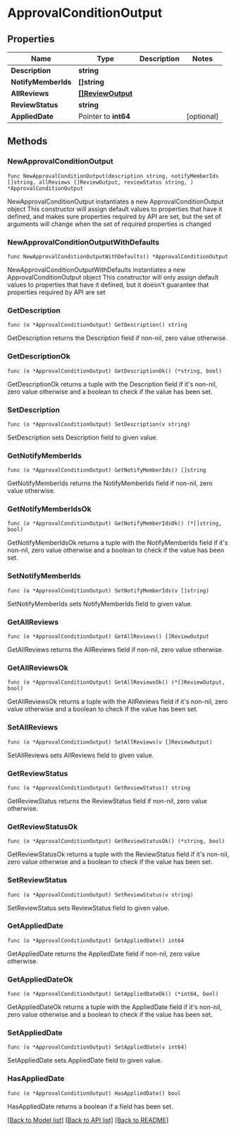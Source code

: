 # ApprovalConditionOutput

## Properties

Name | Type | Description | Notes
------------ | ------------- | ------------- | -------------
**Description** | **string** |  | 
**NotifyMemberIds** | **[]string** |  | 
**AllReviews** | [**[]ReviewOutput**](ReviewOutput.md) |  | 
**ReviewStatus** | **string** |  | 
**AppliedDate** | Pointer to **int64** |  | [optional] 

## Methods

### NewApprovalConditionOutput

`func NewApprovalConditionOutput(description string, notifyMemberIds []string, allReviews []ReviewOutput, reviewStatus string, ) *ApprovalConditionOutput`

NewApprovalConditionOutput instantiates a new ApprovalConditionOutput object
This constructor will assign default values to properties that have it defined,
and makes sure properties required by API are set, but the set of arguments
will change when the set of required properties is changed

### NewApprovalConditionOutputWithDefaults

`func NewApprovalConditionOutputWithDefaults() *ApprovalConditionOutput`

NewApprovalConditionOutputWithDefaults instantiates a new ApprovalConditionOutput object
This constructor will only assign default values to properties that have it defined,
but it doesn't guarantee that properties required by API are set

### GetDescription

`func (o *ApprovalConditionOutput) GetDescription() string`

GetDescription returns the Description field if non-nil, zero value otherwise.

### GetDescriptionOk

`func (o *ApprovalConditionOutput) GetDescriptionOk() (*string, bool)`

GetDescriptionOk returns a tuple with the Description field if it's non-nil, zero value otherwise
and a boolean to check if the value has been set.

### SetDescription

`func (o *ApprovalConditionOutput) SetDescription(v string)`

SetDescription sets Description field to given value.


### GetNotifyMemberIds

`func (o *ApprovalConditionOutput) GetNotifyMemberIds() []string`

GetNotifyMemberIds returns the NotifyMemberIds field if non-nil, zero value otherwise.

### GetNotifyMemberIdsOk

`func (o *ApprovalConditionOutput) GetNotifyMemberIdsOk() (*[]string, bool)`

GetNotifyMemberIdsOk returns a tuple with the NotifyMemberIds field if it's non-nil, zero value otherwise
and a boolean to check if the value has been set.

### SetNotifyMemberIds

`func (o *ApprovalConditionOutput) SetNotifyMemberIds(v []string)`

SetNotifyMemberIds sets NotifyMemberIds field to given value.


### GetAllReviews

`func (o *ApprovalConditionOutput) GetAllReviews() []ReviewOutput`

GetAllReviews returns the AllReviews field if non-nil, zero value otherwise.

### GetAllReviewsOk

`func (o *ApprovalConditionOutput) GetAllReviewsOk() (*[]ReviewOutput, bool)`

GetAllReviewsOk returns a tuple with the AllReviews field if it's non-nil, zero value otherwise
and a boolean to check if the value has been set.

### SetAllReviews

`func (o *ApprovalConditionOutput) SetAllReviews(v []ReviewOutput)`

SetAllReviews sets AllReviews field to given value.


### GetReviewStatus

`func (o *ApprovalConditionOutput) GetReviewStatus() string`

GetReviewStatus returns the ReviewStatus field if non-nil, zero value otherwise.

### GetReviewStatusOk

`func (o *ApprovalConditionOutput) GetReviewStatusOk() (*string, bool)`

GetReviewStatusOk returns a tuple with the ReviewStatus field if it's non-nil, zero value otherwise
and a boolean to check if the value has been set.

### SetReviewStatus

`func (o *ApprovalConditionOutput) SetReviewStatus(v string)`

SetReviewStatus sets ReviewStatus field to given value.


### GetAppliedDate

`func (o *ApprovalConditionOutput) GetAppliedDate() int64`

GetAppliedDate returns the AppliedDate field if non-nil, zero value otherwise.

### GetAppliedDateOk

`func (o *ApprovalConditionOutput) GetAppliedDateOk() (*int64, bool)`

GetAppliedDateOk returns a tuple with the AppliedDate field if it's non-nil, zero value otherwise
and a boolean to check if the value has been set.

### SetAppliedDate

`func (o *ApprovalConditionOutput) SetAppliedDate(v int64)`

SetAppliedDate sets AppliedDate field to given value.

### HasAppliedDate

`func (o *ApprovalConditionOutput) HasAppliedDate() bool`

HasAppliedDate returns a boolean if a field has been set.


[[Back to Model list]](../README.md#documentation-for-models) [[Back to API list]](../README.md#documentation-for-api-endpoints) [[Back to README]](../README.md)


